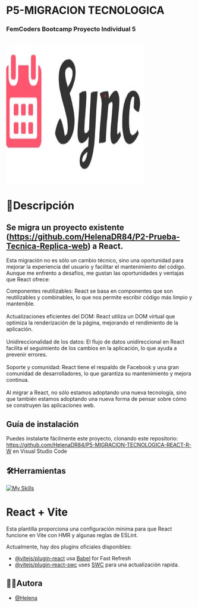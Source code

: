 # P5-MIGRACION TECNOLOGICA
### FemCoders Bootcamp Proyecto Individual 5

<br>
<img src="./Images/logo_2..jpg" alt="logo-image" width="370" height="370">
<br>

# 📝Descripción

## Se migra un proyecto existente (https://github.com/HelenaDR84/P2-Prueba-Tecnica-Replica-web) a React. <br>
Esta migración no es sólo un cambio técnico, sino una oportunidad para mejorar la experiencia del usuario y facilitar el mantenimiento del código. Aunque me enfrento a desafíos, me gustan las oportunidades y ventajas que React ofrece:<br>

Componentes reutilizables: React se basa en componentes que son reutilizables y combinables, lo que nos permite escribir código más limpio y mantenible.<br><br>
Actualizaciones eficientes del DOM: React utiliza un DOM virtual que optimiza la renderización de la página, mejorando el rendimiento de la aplicación.<br><br>
Unidireccionalidad de los datos: El flujo de datos unidireccional en React facilita el seguimiento de los cambios en la aplicación, lo que ayuda a prevenir errores.<br><br>
Soporte y comunidad: React tiene el respaldo de Facebook y una gran comunidad de desarrolladores, lo que garantiza su mantenimiento y mejora continua.<br><br>
Al migrar a React, no sólo estamos adoptando una nueva tecnología, sino que también estamos adoptando una nueva forma de pensar sobre cómo se construyen las aplicaciones web.<br>

## Guía de instalación
Puedes instalarte fácilmente este proyecto, clonando este repositorio: https://github.com/HelenaDR84/P5-MIGRACION-TECNOLOGICA-REACT-R-W
 en Visual Studio Code

## 🛠️Herramientas

[![My Skills](https://skillicons.dev/icons?i=js,html,css,react,vite,github,vscode)](https://skillicons.dev)

# React + Vite

Esta plantilla proporciona una configuración mínima para que React funcione en Vite con HMR y algunas reglas de ESLint.<br>

Actualmente, hay dos plugins oficiales disponibles:

- [@vitejs/plugin-react](https://github.com/vitejs/vite-plugin-react/blob/main/packages/plugin-react/README.md) usa [Babel](https://babeljs.io/) for Fast Refresh
- [@vitejs/plugin-react-swc](https://github.com/vitejs/vite-plugin-react-swc) uses [SWC](https://swc.rs/) para una actualización rapida.

##  👩‍💻Autora
- [@Helena](https://github.com/HelenaDR84)
